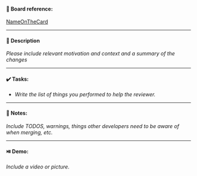 #### :link: Board reference:

[NameOnTheCard](linkToTheCard)

---

#### :page_facing_up: Description

_Please include relevant motivation and context and a summary of the changes_

---

#### :heavy_check_mark: Tasks:

- _Write the list of things you performed to help the reviewer._

---

#### :pushpin: Notes:

_Include TODOS, warnings, things other developers need to be aware of when merging, etc._

---

#### :play_or_pause_button: Demo:

_Include a video or picture._
